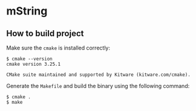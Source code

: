 # mString

## How to build project

Make sure the `cmake` is installed correctly:

```
$ cmake --version
cmake version 3.25.1

CMake suite maintained and supported by Kitware (kitware.com/cmake).
```

Generate the `Makefile` and build the binary using the following command:
```
$ cmake .
$ make
```
